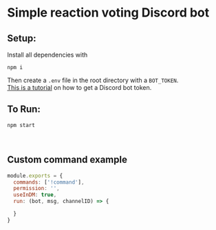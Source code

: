 # Simple reaction voting Discord bot

## Setup:
Install all dependencies with
```
npm i
```

Then create a `.env` file in the root directory with a `BOT_TOKEN`.
<br>
[This is a tutorial](https://github.com/reactiflux/discord-irc/wiki/Creating-a-discord-bot-&-getting-a-token) on how to get a Discord bot token.

## To Run:
```
npm start
```

<br>

## Custom command example

```js
module.exports = {
  commands: ['!command'],
  permission: '',
  useInDM: true,
  run: (bot, msg, channelID) => {

  }
}
```